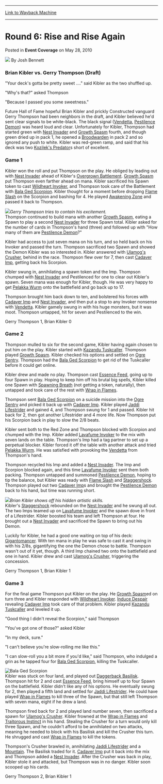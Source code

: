 
---
[Link to Wayback Machine](https://web.archive.org/web/20171029104429/https://magic.wizards.com/en/articles/archive/event-coverage/round-6-rise-and-rise-again-2010-05-28)

[_metadata_:author]:- "Josh Bennett"
[_metadata_:description]:- "Brian Kibler vs. Gerry Thompson (Draft) `Your deck's gotta be pretty sweet ....` said Kibler as the two shuffled up. `Why's that?` asked Thompson `Because I passed you some sweetness.`"
[_metadata_:generator]:- "Drupal 7 (http://drupal.org)"
[_metadata_:node]:- "510596"
[_metadata_:publish_date]:- "2010-05-28"
[_metadata_:source]:- "div-main-content"
[_metadata_:title]:- "Round 6: Rise and Rise Again"
[_metadata_:wayback_capture_timestamp]:- "2017-10-29 10:44:29"
[_metadata_:wayback_raw_url]:- "https://web.archive.org/web/20171029104429id_/https://magic.wizards.com/en/articles/archive/event-coverage/round-6-rise-and-rise-again-2010-05-28"
[_metadata_:wayback_url]:- "https://magic.wizards.com/en/articles/archive/event-coverage/round-6-rise-and-rise-again-2010-05-28"
---


Round 6: Rise and Rise Again
============================



 Posted in **Event Coverage**
 on May 28, 2010 






![](https://media.magic.wizards.com/styles/auth_small/public/images/person/authorpic_joshbennett.jpg)
By Josh Bennett











### Brian Kibler vs. Gerry Thompson (Draft)


"Your deck's gotta be pretty sweet ...." said Kibler as the two shuffled up.


"Why's that?" asked Thompson


"Because I passed you some sweetness."


Future Hall of Fame hopeful Brian Kibler and prickly Constructed vanguard Gerry Thompson had been neighbors in the draft, and Kibler believed he'd sent clear signals to be white-black. The black signal ([Vendetta](http://gatherer.wizards.com/Pages/Card/Details.aspx?name=Vendetta), [Pestilence Demon](http://gatherer.wizards.com/Pages/Card/Details.aspx?name=Pestilence+Demon)) was heard loud and clear. Unfortunately for Kibler, Thompson had started green with [Nest Invader](http://gatherer.wizards.com/Pages/Card/Details.aspx?name=Nest+Invader) and [Growth Spasm](http://gatherer.wizards.com/Pages/Card/Details.aspx?name=Growth+Spasm) fourth, and though green dried up in pack 1, he opened a [Broodwarden](http://gatherer.wizards.com/Pages/Card/Details.aspx?name=Broodwarden) in pack 2 and so ignored any push to white. Kibler was red-green ramp, and said that his deck was two [Kozilek's Predator](http://gatherer.wizards.com/Pages/Card/Details.aspx?name=Kozilek%27s+Predator)s short of excellent.


### Game 1


Kibler won the roll and put Thompson on the play. He obliged by leading out with [Nest Invader](http://gatherer.wizards.com/Pages/Card/Details.aspx?name=Nest+Invader) ahead of Kibler's [Overgrown Battlement](http://gatherer.wizards.com/Pages/Card/Details.aspx?name=Overgrown+Battlement). [Growth Spasm](http://gatherer.wizards.com/Pages/Card/Details.aspx?name=Growth+Spasm) put Thompson even farther ahead on mana. Kibler sacrificed his Spawn token to cast [Wildheart Invoker](http://gatherer.wizards.com/Pages/Card/Details.aspx?name=Wildheart+Invoker), and Thompson took care of the Battlement with [Bala Ged Scorpion](http://gatherer.wizards.com/Pages/Card/Details.aspx?name=Bala+Ged+Scorpion). Kibler thought for a moment before dropping [Flame Slash](http://gatherer.wizards.com/Pages/Card/Details.aspx?name=Flame+Slash) on the Scorpion and bashing for 4. He played [Awakening Zone](http://gatherer.wizards.com/Pages/Card/Details.aspx?name=Awakening+Zone) and passed it back to Thompson.


![](https://media.magic.wizards.com/image_legacy_migration/mtg/images/daily/events/ptsj10/r6_thompson.jpg)*Gerry Thompson tries to contain his excitement.*  
Thompson continued to build mana with another [Growth Spasm](http://gatherer.wizards.com/Pages/Card/Details.aspx?name=Growth+Spasm), eating a Spawn to play a second [Nest Invader](http://gatherer.wizards.com/Pages/Card/Details.aspx?name=Nest+Invader) for three Spawn total. Kibler asked for the number of cards in Thompson's hand (three) and followed up with "How many of them are [Pestilence Demon](http://gatherer.wizards.com/Pages/Card/Details.aspx?name=Pestilence+Demon)?"


Kibler had access to just seven mana on his turn, and so held back on his Invoker and passed the turn. Thompson sacrificed two Spawn and showed the Demon Kibler was so interested in. Kibler answered with [Ulamog's Crusher](http://gatherer.wizards.com/Pages/Card/Details.aspx?name=Ulamog%27s+Crusher), behind in the race. Thompson flew over for 7, then cast [Cadaver Imp](http://gatherer.wizards.com/Pages/Card/Details.aspx?name=Cadaver+Imp), getting back his Scorpion.


Kibler swung in, annihilating a spawn token and the Imp. Thompson chumped with [Nest Invader](http://gatherer.wizards.com/Pages/Card/Details.aspx?name=Nest+Invader) and Pestilenced for one to clear out Kibler's spawn. Seven mana was enough for Kibler, though. He was very happy to get [Pelakka Wurm](http://gatherer.wizards.com/Pages/Card/Details.aspx?name=Pelakka+Wurm) onto the battlefield and go back up to 17.


Thompson brought him back down to ten, and bolstered his forces with [Cadaver Imp](http://gatherer.wizards.com/Pages/Card/Details.aspx?name=Cadaver+Imp) and [Nest Invader](http://gatherer.wizards.com/Pages/Card/Details.aspx?name=Nest+Invader), and then put a stop to any Invoker nonsense with [Vendetta](http://gatherer.wizards.com/Pages/Card/Details.aspx?name=Vendetta). Kibler gamely swung in with his huge monsters, but it was moot. Thompson untapped, hit for seven and Pestilenced to the win.


Gerry Thompson 1, Brian Kibler 0


### Game 2


Thompson mulled to six for the second game, Kibler having again chosen to put him on the play. Kibler started with [Kazandu Tuskcaller](http://gatherer.wizards.com/Pages/Card/Details.aspx?name=Kazandu+Tuskcaller). Thompson played [Growth Spasm](http://gatherer.wizards.com/Pages/Card/Details.aspx?name=Growth+Spasm). Kibler checked his options and settled on [Ogre Sentry](http://gatherer.wizards.com/Pages/Card/Details.aspx?name=Ogre+Sentry). Thompson had the [Bala Ged Scorpion](http://gatherer.wizards.com/Pages/Card/Details.aspx?name=Bala+Ged+Scorpion) to get rid of the Tuskcaller before it could get online.


Kibler drew and made no play. Thompson cast [Essence Feed](http://gatherer.wizards.com/Pages/Card/Details.aspx?name=Essence+Feed), going up to four Spawn in play. Hoping to keep him off his brutal big spells, Kibler killed one Spawn with [Spawning Breath](http://gatherer.wizards.com/Pages/Card/Details.aspx?name=Spawning+Breath) (not getting a token, naturally), then untapped and took care of the rest with [Wrap in Flames](http://gatherer.wizards.com/Pages/Card/Details.aspx?name=Wrap+in+Flames). 


Thompson sent [Bala Ged Scorpion](http://gatherer.wizards.com/Pages/Card/Details.aspx?name=Bala+Ged+Scorpion) on a suicide mission into the [Ogre Sentry](http://gatherer.wizards.com/Pages/Card/Details.aspx?name=Ogre+Sentry) and picked it back up with [Cadaver Imp](http://gatherer.wizards.com/Pages/Card/Details.aspx?name=Cadaver+Imp). Kibler played [Jaddi Lifestrider](http://gatherer.wizards.com/Pages/Card/Details.aspx?name=Jaddi+Lifestrider) and gained 4, and Thompson swung for 1 and passed. Kibler hit back for 2, then got another Lifestrider and 4 more life. Now Thompson put his Scorpion back in play to slow the 2/8 beats.


Kibler sent both to the Red Zone and Thompson blocked with Scorpion and chumped with the Imp. Kibler added [Lavafume Invoker](http://gatherer.wizards.com/Pages/Card/Details.aspx?name=Lavafume+Invoker) to the mix with seven lands on the table. Thompson's Imp had a tag partner to set up a perpetual blocker. Kibler forced it off the table with another attack and tried [Pelakka Wurm](http://gatherer.wizards.com/Pages/Card/Details.aspx?name=Pelakka+Wurm). He was satisfied with provoking the [Vendetta](http://gatherer.wizards.com/Pages/Card/Details.aspx?name=Vendetta) from Thompson's hand.


Thompson recycled his Imp and added a [Nest Invader](http://gatherer.wizards.com/Pages/Card/Details.aspx?name=Nest+Invader). The Imp and Scorpion blocked again, and this time [Lavafume Invoker](http://gatherer.wizards.com/Pages/Card/Details.aspx?name=Lavafume+Invoker) sent them both packing. Thompson untapped and summoned [Pestilence Demon](http://gatherer.wizards.com/Pages/Card/Details.aspx?name=Pestilence+Demon), hoping to tip the balance, but Kibler was ready with [Flame Slash](http://gatherer.wizards.com/Pages/Card/Details.aspx?name=Flame+Slash) and [Staggershock](http://gatherer.wizards.com/Pages/Card/Details.aspx?name=Staggershock). Thompson played out two [Cadaver Imp](http://gatherer.wizards.com/Pages/Card/Details.aspx?name=Cadaver+Imp)s and brought the [Pestilence Demon](http://gatherer.wizards.com/Pages/Card/Details.aspx?name=Pestilence+Demon) back to his hand, but time was running short.


![](https://media.magic.wizards.com/image_legacy_migration/mtg/images/daily/events/ptsj10/r6_kibler.jpg)*Brian Kibler shows off his hidden artistic skills.*  
Kibler's [Staggershock](http://gatherer.wizards.com/Pages/Card/Details.aspx?name=Staggershock) rebounded on the [Nest Invader](http://gatherer.wizards.com/Pages/Card/Details.aspx?name=Nest+Invader) and he swung all out. The two Imps teamed up on [Lavafume Invoker](http://gatherer.wizards.com/Pages/Card/Details.aspx?name=Lavafume+Invoker) and the spawn dove in front of a Lifestrider. Kibler boosted his team and left Thompson at four. He brought out a [Nest Invader](http://gatherer.wizards.com/Pages/Card/Details.aspx?name=Nest+Invader) and sacrificed the Spawn to bring out his Demon.


Luckily for Kibler, he had a good one waiting on top of his deck: [Gigantomancer](http://gatherer.wizards.com/Pages/Card/Details.aspx?name=Gigantomancer). With ten mana in play he was safe to cast it and swing in with his 2/8s, gigantifying the one the Demon chose to battle. Thompson wasn't out of it yet, though. A third Imp chained two onto the battlefield and one in hand. Kibler drew and cast [Ulamog's Crusher](http://gatherer.wizards.com/Pages/Card/Details.aspx?name=Ulamog%27s+Crusher), triggering the concession.


Gerry Thompson 1, Brian Kibler 1


### Game 3


For the final game Thompson put Kibler on the play. He [Growth Spasm](http://gatherer.wizards.com/Pages/Card/Details.aspx?name=Growth+Spasm)ed on turn three and Kibler responded with [Wildheart Invoker](http://gatherer.wizards.com/Pages/Card/Details.aspx?name=Wildheart+Invoker). [Induce Despair](http://gatherer.wizards.com/Pages/Card/Details.aspx?name=Induce+Despair) revealing [Cadaver Imp](http://gatherer.wizards.com/Pages/Card/Details.aspx?name=Cadaver+Imp) took care of that problem. Kibler played [Kazandu Tuskcaller](http://gatherer.wizards.com/Pages/Card/Details.aspx?name=Kazandu+Tuskcaller) and leveled it up.


"Good thing I didn't reveal the Scorpion," said Thompson


"You've got one of those?" asked Kibler


"In my deck, sure."


"I can't believe you're slow-rolling me like this."


"I can slow-roll you a bit more if you'd like," said Thompson, who indulged a grin as he tapped four for [Bala Ged Scorpion](http://gatherer.wizards.com/Pages/Card/Details.aspx?name=Bala+Ged+Scorpion), killing the Tuskcaller.


![Bala Ged Scorpion](http://gatherer.wizards.com/Handlers/Image.ashx?type=card&name=Bala+Ged+Scorpion)  
Kibler was stuck on four land, and played out [Daggerback Basilisk](http://gatherer.wizards.com/Pages/Card/Details.aspx?name=Daggerback+Basilisk). Thompson hit for 2 and cast [Essence Feed](http://gatherer.wizards.com/Pages/Card/Details.aspx?name=Essence+Feed), bring himself up to four Spawn on the battlefield. Kibler didn't like any of his options. He eventually swung for 2, then played a fifth land and settled for [Jaddi Lifestrider](http://gatherer.wizards.com/Pages/Card/Details.aspx?name=Jaddi+Lifestrider). He could have played [Wrap in Flames](http://gatherer.wizards.com/Pages/Card/Details.aspx?name=Wrap+in+Flames) to kill three of the Spawn, but that still left Thompson with seven mana, eight if he drew a land.


Thompson fired back for 2 and played land number seven, then sacrificed a spawn for [Ulamog's Crusher](http://gatherer.wizards.com/Pages/Card/Details.aspx?name=Ulamog%27s+Crusher). Kibler frowned at the [Wrap in Flames](http://gatherer.wizards.com/Pages/Card/Details.aspx?name=Wrap+in+Flames) and [Traitorous Instinct](http://gatherer.wizards.com/Pages/Card/Details.aspx?name=Traitorous+Instinct) in his hand. Stealing the Crusher for a turn would only kill three Spawn, and he couldn't afford to be annihilated on two attacks, meaning he needed to block with his Basilisk and kill the Crusher this turn. He shrugged and cast [Wrap in Flames](http://gatherer.wizards.com/Pages/Card/Details.aspx?name=Wrap+in+Flames) to kill the tokens.


Thompson's Crusher brawled in, annihilating [Jaddi Lifestrider](http://gatherer.wizards.com/Pages/Card/Details.aspx?name=Jaddi+Lifestrider) and a [Mountain](http://gatherer.wizards.com/Pages/Card/Details.aspx?name=Mountain). The Basilisk traded for it. [Cadaver Imp](http://gatherer.wizards.com/Pages/Card/Details.aspx?name=Cadaver+Imp) put it back into the mix and Thompson added a [Nest Invader](http://gatherer.wizards.com/Pages/Card/Details.aspx?name=Nest+Invader). After the Crusher was back in play, Kibler stole it and attacked, but Thompson was in no danger. Kibler soon scooped up his cards.


Gerry Thompson 2, Brian Kibler 1







